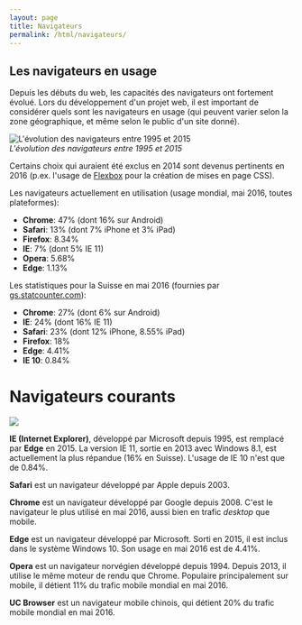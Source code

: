 ```yaml
---
layout: page
title: Navigateurs
permalink: /html/navigateurs/
---
```

## Les navigateurs en usage

Depuis les débuts du web, les capacités des navigateurs ont fortement évolué. Lors du développement d'un projet web, il est important de considérer quels sont les navigateurs en usage (qui peuvent varier selon la zone géographique, et même selon le public d'un site donné). 

![L'évolution des navigateurs entre 1995 et 2015](/cours-web/cours-html/img/navigateurs-timeline.png)    
*L'évolution des navigateurs entre 1995 et 2015*

Certains choix qui auraient été exclus en 2014 sont devenus pertinents en 2016 (p.ex. l'usage de [Flexbox](/cours-web/css/layout#une-nouvelle-approche-flexbox) pour la création de mises en page CSS).

Les navigateurs actuellement en utilisation (usage mondial, mai 2016, toutes plateformes):

* **Chrome**: 47% (dont 16% sur Android)
* **Safari**: 13% (dont 7% iPhone et 3% iPad)
* **Firefox**: 8.34%
* **IE**: 7% (dont 5% IE 11)
* **Opera**: 5.68%
* **Edge**: 1.13%

Les statistiques pour la Suisse en mai 2016 (fournies par [gs.statcounter.com](http://gs.statcounter.com/#browser-CH-monthly-201604-201605-bar)):

* **Chrome**: 27% (dont 6% sur Android)
* **IE**: 24% (dont 16% IE 11)
* **Safari**: 23% (dont 12% iPhone, 8.55% iPad)
* **Firefox**: 18%
* **Edge**: 4.41%
* **IE 10**: 0.84%

Navigateurs courants
=== 

![](/cours-web/cours-html/img/navigateurs.jpg)


**IE (Internet Explorer)**, développé par Microsoft depuis 1995, est remplacé par **Edge** en 2015. La version IE 11, sortie en 2013 avec Windows 8.1, est actuellement la plus répandue (16% en Suisse). L'usage de IE 10 n'est que de 0.84%.

**Safari** est un navigateur développé par Apple depuis 2003.

**Chrome** est un navigateur développé par Google depuis 2008. C'est le navigateur le plus utilisé en mai 2016, aussi bien en trafic *desktop* que mobile.

**Edge** est un navigateur développé par Microsoft. Sorti en 2015, il est inclus dans le système Windows 10. Son usage en mai 2016 est de 4.41%.

**Opera** est un navigateur norvégien développé depuis 1994. Depuis 2013, il utilise le même moteur de rendu que Chrome. Populaire principalement sur mobile, il détient 11% du trafic mobile mondial en mai 2016.

**UC Browser** est un navigateur mobile chinois, qui détient 20% du trafic mobile mondial en mai 2016.

